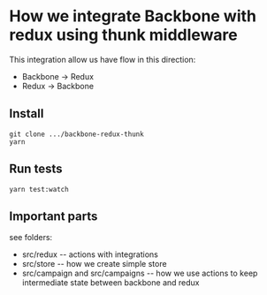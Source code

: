 # How we integrate Backbone with redux using thunk middleware


This integration allow us have flow in this direction:

 - Backbone -> Redux
 - Redux -> Backbone



## Install

```
git clone .../backbone-redux-thunk
yarn
```

## Run tests

```
yarn test:watch
```


## Important parts

see folders:

 - src/redux -- actions with integrations
 - src/store -- how we create simple store
 - src/campaign and src/campaigns -- how we use actions to keep intermediate state between backbone and redux
